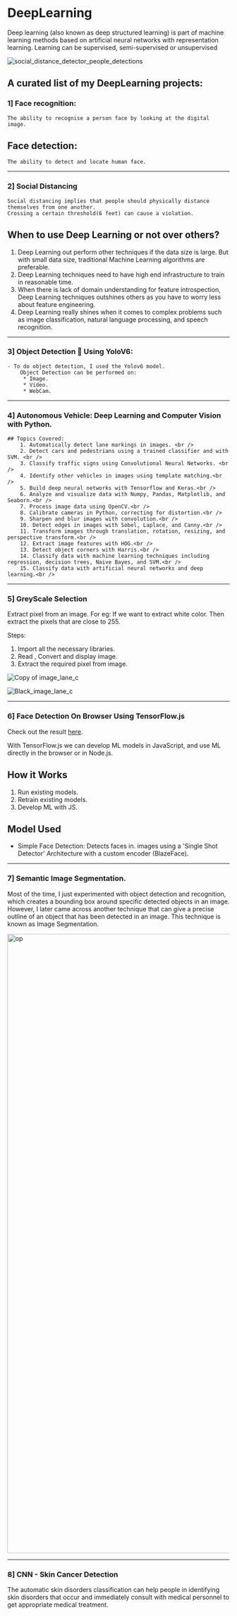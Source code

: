 # DeepLearning
Deep learning (also known as deep structured learning) is part of machine learning methods based on artificial neural networks with representation learning. Learning can be supervised, semi-supervised or unsupervised


![social_distance_detector_people_detections](https://user-images.githubusercontent.com/58945964/115157576-a40b5a00-a04f-11eb-9ecd-8f0be5a1d448.jpg)

## A curated list of my DeepLearning projects: 

### 1] Face recognition:
    The ability to recognise a person face by looking at the digital image.

## Face detection:
    The ability to detect and locate human face.

---

### 2] Social Distancing
    Social distancing implies that people should physically distance themselves from one another. 
    Crossing a certain threshold(6 feet) can cause a violation.

## When to use Deep Learning or not over others?
1. Deep Learning out perform other techniques if the data size is large. But with small data size, traditional Machine Learning algorithms are preferable.
2. Deep Learning techniques need to have high end infrastructure to train in reasonable time.
3. When there is lack of domain understanding for feature introspection, Deep Learning techniques outshines others as you have to worry less about feature engineering.
4. Deep Learning really shines when it comes to complex problems such as image classification, natural language processing, and speech recognition.

---

### 3] Object Detection 🔎 Using YoloV6:
    - To do object detection, I used the Yolov6 model.
        Object Detection can be performed on:
         * Image.
         * Video.
         * WebCam.
---

### 4] Autonomous Vehicle: Deep Learning and Computer Vision with Python.   
    ## Topics Covered: 
        1. Automatically detect lane markings in images. <br />
        2. Detect cars and pedestrians using a trained classifier and with SVM. <br />
        3. Classify traffic signs using Convolutional Neural Networks. <br />
        4. Identify other vehicles in images using template matching.<br />
        5. Build deep neural networks with Tensorflow and Keras.<br />
        6. Analyze and visualize data with Numpy, Pandas, Matplotlib, and Seaborn.<br />
        7. Process image data using OpenCV.<br />
        8. Calibrate cameras in Python, correcting for distortion.<br />
        9. Sharpen and blur images with convolution.<br />
        10. Detect edges in images with Sobel, Laplace, and Canny.<br />
        11. Transform images through translation, rotation, resizing, and perspective transform.<br />
        12. Extract image features with HOG.<br />
        13. Detect object corners with Harris.<br />
        14. Classify data with machine learning techniques including regression, decision trees, Naive Bayes, and SVM.<br />
        15. Classify data with artificial neural networks and deep learning.<br />

---
### 5] GreyScale Selection

Extract pixel from an image. For eg: If we want to extract white color. Then extract the pixels that are close to 255.

Steps:
  1. Import all the necessary libraries.
  2. Read , Convert and display image.
  3. Extract the required pixel from image.

![Copy of image_lane_c](https://github.com/RATHOD-SHUBHAM/DeepLearning/assets/58945964/e2c93692-b2b4-4de2-a127-85e0ec3b9e68)

![Black_image_lane_c](https://github.com/RATHOD-SHUBHAM/DeepLearning/assets/58945964/33bc02d9-0d28-454d-828a-d882ac33c04c)

---

### 6] Face Detection On Browser Using TensorFlow.js

Check out the result [here](https://youtu.be/O62iUMlP_Jc).

With TensorFlow.js we can develop ML models in JavaScript, and use ML directly in the browser or in Node.js.

## How it Works
  1. Run existing models.
  2. Retrain existing models.
  3. Develop ML with JS.

## Model Used
 * Simple Face Detection: Detects faces in. images using a 'Single Shot Detector' Architecture with a custom encoder (BlazeFace).

---

### 7] Semantic Image Segmentation.

Most of the time, I just experimented with object detection and recognition, which creates a bounding box around specific detected objects in an image. 
However, I later came across another technique that can give a precise outline of an object that has been detected in an image. 
This technique is known as Image Segmentation.

<img width="1405" alt="op" src="https://user-images.githubusercontent.com/58945964/175862689-8c65a87d-ab32-43f4-a6fa-5b35cda072e2.png">

---

### 8] CNN - Skin Cancer Detection

The automatic skin disorders classification can help people in identifying skin disorders that occur and immediately consult with medical personnel to get appropriate medical treatment. 
